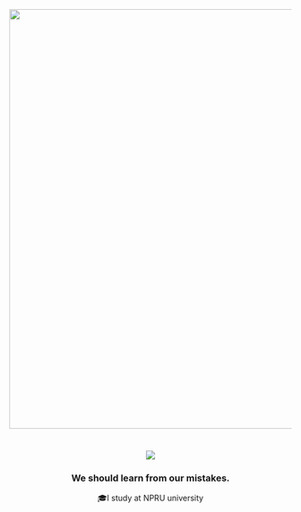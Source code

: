 <div id="header" align="center">

  <img src="https://i.pinimg.com/originals/c6/04/f0/c604f07940ee811deb7642a7364f4588.gif" width="750"/>
  <h1 align="center">
    <img src="https://readme-typing-svg.herokuapp.com/?font=Righteous&size=35&color=C8A2C8&center=true&vCenter=true&width=500&height=70&duration=4000&lines=Hi+There!+👋;+I'm+Best!;" />
</h1>
  <h3 align="center">We should learn from our mistakes.</h3> 

  <p>
  🎓I study at NPRU university <br>
  
  </p>





</div>






  <!--<div id="badges"  align="center">
  <a href="https://www.youtube.com/@Kays_s_">
    <img src="https://img.shields.io/badge/YouTube-red?style=for-the-badge&logo=youtube&logoColor=white" alt="Youtube Badge"/>
  </a>
<a href="your-twitter-URL">
    <img src="https://img.shields.io/badge/Twitter-blue?style=for-the-badge&logo=twitter&logoColor=white" alt="Twitter Badge"/>
  </a>
  
  <br>
  
</div>-->
